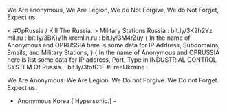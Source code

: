 We Are anonymous, We Are Legion, We do Not Forgive, We do Not Forget, Expect us.

< #OpRussia / Kill The Russia. >
Military Stations Russia : bit.ly/3K2h2Yz
mil.ru : bit.ly/3BX)y1h
kremlin.ru : bit.ly/3M4rZuy
{ In the name of Anonymous and OPRUSSIA here is some data for IP Address, Subdomains, Emails, and Military Stations, }
{ In the name of Anonymous and OPRUSSIA here is list some data for IP address, Port, Type in INDUSTRIAL CONTROL SYSTEM Of Russia. : bit.ly/3totD1F
#FreeUkraine

We Are Anonymous.
We Are Legion.
We Do not Forgive.
We Do not Forget.
Expect us.
- Anonymous Korea [ Hypersonic.] -
